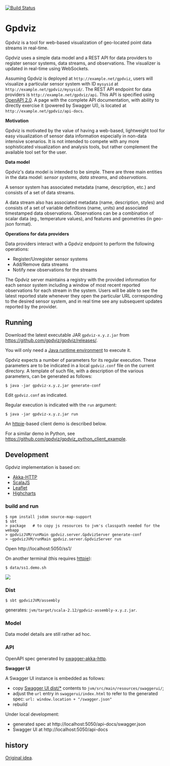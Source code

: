 [![Build Status](https://travis-ci.org/gpdviz/gpdviz.svg?branch=master)](https://travis-ci.org/gpdviz/gpdviz)

# Gpdviz

Gpdviz is a tool for web-based visualization of geo-located point data streams in real-time.

Gpdviz uses a simple data model and a REST API for data providers to register sensor systems,
data streams, and observations.
The visualizer is updated in real-time using WebSockets.

Assuming Gpdviz is deployed at `http://example.net/gpdviz`, users will visualize a
particular sensor system with ID `mysysid` at `http://example.net/gpdviz/mysysid/`.
The REST API endpoint for data providers is `http://example.net/gpdviz/api`.
This API is specified using [OpenAPI 2.0](https://github.com/OAI/OpenAPI-Specification/blob/master/versions/2.0.md).
A page with the complete API documentation, with ability to directly exercise it (powered by Swagger UI),
is located at `http://example.net/gpdviz/api-docs`.

**Motivation** 

Gpdviz is motivated by the value of having a web-based, lightweight tool for easy
visualization of sensor data information especially in non-data intensive scenarios.
It is not intended to compete with any more sophisticated visualization and analysis tools,
but rather complement the available tool set for the user.


**Data model**

Gpdviz's data model is intended to be simple.
There are three main entities in the data model:
_sensor systems_, _data streams_, and _observations_.

A sensor system has associated metadata (name, description, etc.) and consists of a set of data streams.

A data stream also has associated metadata (name, description, styles) and consists of
a set of variable definitions (name, units) and associated timestamped data observations.
Observations can be a combination of scalar data (eg., temperature values),
and features and geometries (in geo-json format).
 
**Operations for data providers**

Data providers interact with a Gpdviz endpoint to perform the following operations:

- Register/Unregister sensor systems
- Add/Remove data streams
- Notify new observations for the streams

The Gpdviz server maintains a registry with the provided information for each sensor system
including a window of most recent reported observations for each stream in the system.
Users will be able to see the latest reported state whenever they open the particular
URL corresponding to the desired sensor system, and in real time see any subsequent
updates reported by the provider.


## Running

Download the latest executable JAR `gpdviz-x.y.z.jar` from https://github.com/gpdviz/gpdviz/releases/.

You will only need a [Java runtime environment](https://www.java.com/) to execute it.

Gpdviz expects a number of parameters for its regular execution. These parameters are to be
indicated in a local `gpdviz.conf` file on the current directory. A template of such file, with
a description of the various parameters, can be generated as follows:

```shell 
$ java -jar gpdviz-x.y.z.jar generate-conf
```

Edit `gpdviz.conf` as indicated.

Regular execution is indicated with the `run` argument: 

```shell 
$ java -jar gpdviz-x.y.z.jar run
```

An [httpie](https://httpie.org/)-based client demo is described below.

For a similar demo in Python, see https://github.com/gpdviz/gpdviz_python_client_example.

## Development

Gpdviz implementation is based on:

- [Akka-HTTP](http://doc.akka.io/docs/akka-http/current/scala/http/)
- [ScalaJS](https://www.scala-js.org/)
- [Leaflet](http://leafletjs.com/)
- [Highcharts](http://www.highcharts.com/)


### build and run

    $ npm install jsdom source-map-support
	$ sbt
	> package   # to copy js resources to jvm's classpath needed for the webapp
	> gpdvizJVM/runMain gpdviz.server.GpdvizServer generate-conf
	> ~gpdvizJVM/runMain gpdviz.server.GpdvizServer run

Open http://localhost:5050/ss1/

On another terminal (this requires [httpie](https://httpie.org/)):

	$ data/ss1.demo.sh


![](https://github.com/gpdviz/gpdviz/blob/master/static/gpdviz2.gif)


### Dist

	$ sbt gpdvizJVM/assembly

generates: `jvm/target/scala-2.12/gpdviz-assembly-x.y.z.jar`.

### Model

Data model details are still rather ad hoc.

### API

OpenAPI spec generated by [swagger-akka-http](https://github.com/swagger-akka-http/swagger-akka-http).
 
**Swagger UI**

A Swagger UI instance is embedded as follows:

- copy [Swagger UI dist/*](https://github.com/swagger-api/swagger-ui/tree/master/dist) 
  contents to `jvm/src/main/resources/swaggerui/`;
- adjust the `url` entry in `swaggerui/index.html` to refer to the generated spec:
  `url: window.location + "/swagger.json"`
- rebuild

Under local development:
- generated spec at http://localhost:5050/api-docs/swagger.json
- Swagger UI at http://localhost:5050/api-docs



## history

[Original idea](https://github.com/carueda/gpdviz0).
